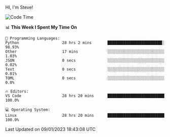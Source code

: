 HI, I'm Steve!
<!--START_SECTION:waka-->
![Code Time](http://img.shields.io/badge/Code%20Time-322%20hrs%2021%20mins-blue)

📊 **This Week I Spent My Time On** 

```text
💬 Programming Languages: 
Python                   28 hrs 2 mins       ████████████████████████░   98.93% 
Other                    17 mins             ░░░░░░░░░░░░░░░░░░░░░░░░░   1.03% 
JSON                     0 secs              ░░░░░░░░░░░░░░░░░░░░░░░░░   0.02% 
Text                     0 secs              ░░░░░░░░░░░░░░░░░░░░░░░░░   0.01% 
TOML                     0 secs              ░░░░░░░░░░░░░░░░░░░░░░░░░   0.0%

🔥 Editors: 
VS Code                  28 hrs 20 mins      █████████████████████████   100.0%

💻 Operating System: 
Linux                    28 hrs 20 mins      █████████████████████████   100.0%

```


 Last Updated on 09/01/2023 18:43:08 UTC
<!--END_SECTION:waka-->
